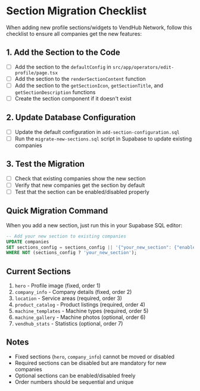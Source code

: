 # Section Migration Checklist

When adding new profile sections/widgets to VendHub Network, follow this checklist to ensure all companies get the new features:

## 1. Add the Section to the Code

- [ ] Add the section to the `defaultConfig` in `src/app/operators/edit-profile/page.tsx`
- [ ] Add the section to the `renderSectionContent` function
- [ ] Add the section to the `getSectionIcon`, `getSectionTitle`, and `getSectionDescription` functions
- [ ] Create the section component if it doesn't exist

## 2. Update Database Configuration

- [ ] Update the default configuration in `add-section-configuration.sql`
- [ ] Run the `migrate-new-sections.sql` script in Supabase to update existing companies

## 3. Test the Migration

- [ ] Check that existing companies show the new section
- [ ] Verify that new companies get the section by default
- [ ] Test that the section can be enabled/disabled properly

## Quick Migration Command

When you add a new section, just run this in your Supabase SQL editor:

```sql
-- Add your new section to existing companies
UPDATE companies 
SET sections_config = sections_config || '{"your_new_section": {"enabled": true, "mandatory": false, "order": 8}}'::jsonb
WHERE NOT (sections_config ? 'your_new_section');
```

## Current Sections

1. `hero` - Profile image (fixed, order 1)
2. `company_info` - Company details (fixed, order 2)
3. `location` - Service areas (required, order 3)
4. `product_catalog` - Product listings (required, order 4)
5. `machine_templates` - Machine types (required, order 5)
6. `machine_gallery` - Machine photos (optional, order 6)
7. `vendhub_stats` - Statistics (optional, order 7)

## Notes

- Fixed sections (`hero`, `company_info`) cannot be moved or disabled
- Required sections can be disabled but are mandatory for new companies
- Optional sections can be enabled/disabled freely
- Order numbers should be sequential and unique 